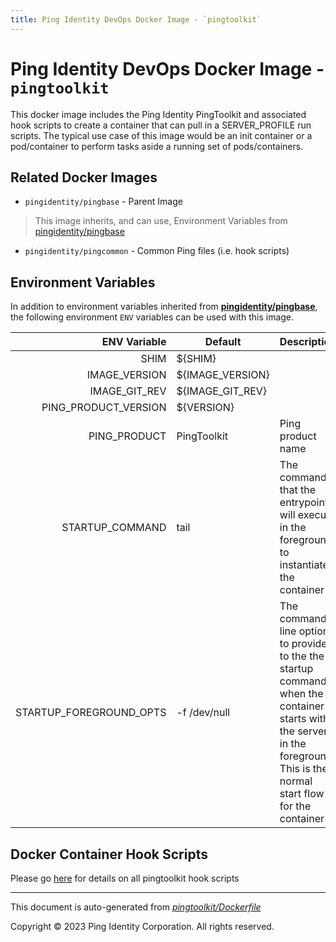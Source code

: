 ```yaml
---
title: Ping Identity DevOps Docker Image - `pingtoolkit`
---
```


# Ping Identity DevOps Docker Image - `pingtoolkit`

This docker image includes the Ping Identity PingToolkit
and associated hook scripts to create a container that can pull in a SERVER_PROFILE
run scripts.  The typical use case of this image would be an init container or a pod/container
to perform tasks aside a running set of pods/containers.

## Related Docker Images
- `pingidentity/pingbase` - Parent Image
> This image inherits, and can use, Environment Variables from [pingidentity/pingbase](https://devops.pingidentity.com/docker-images/pingbase/)
- `pingidentity/pingcommon` - Common Ping files (i.e. hook scripts)


## Environment Variables
In addition to environment variables inherited from **[pingidentity/pingbase](https://devops.pingidentity.com/docker-images/pingbase/)**,
the following environment `ENV` variables can be used with
this image.

| ENV Variable  | Default     | Description
| ------------: | ----------- | ---------------------------------
| SHIM  | ${SHIM}  |  |
| IMAGE_VERSION  | ${IMAGE_VERSION}  |  |
| IMAGE_GIT_REV  | ${IMAGE_GIT_REV}  |  |
| PING_PRODUCT_VERSION  | ${VERSION}  |  |
| PING_PRODUCT  | PingToolkit  | Ping product name  |
| STARTUP_COMMAND  | tail  | The command that the entrypoint will execute in the foreground to instantiate the container  |
| STARTUP_FOREGROUND_OPTS  | -f /dev/null  | The command-line options to provide to the the startup command when the container starts with the server in the foreground. This is the normal start flow for the container  |

## Docker Container Hook Scripts

Please go [here](https://github.com/pingidentity/pingidentity-devops-getting-started/tree/master/docs/docker-images/pingtoolkit/hooks/README.md) for details on all pingtoolkit hook scripts

---
This document is auto-generated from _[pingtoolkit/Dockerfile](https://github.com/pingidentity/pingidentity-docker-builds/blob/master/pingtoolkit/Dockerfile)_

Copyright © 2023 Ping Identity Corporation. All rights reserved.
